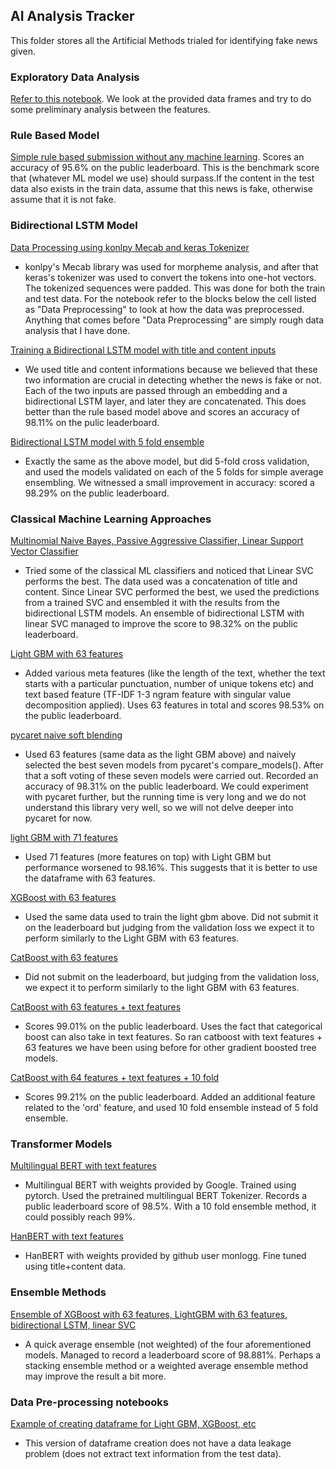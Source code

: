 ## AI Analysis Tracker
This folder stores all the Artificial Methods trialed for identifying fake news given.

### Exploratory Data Analysis
[Refer to this notebook](https://github.com/puzzlecollector/DACON-fake-news-identification/blob/main/Exploratory%20Data%20Analysis.ipynb). We look at the provided data frames and try to do some preliminary analysis between the features.

### Rule Based Model
[Simple rule based submission without any machine learning](https://github.com/puzzlecollector/DACON-fake-news-identification/blob/main/Rule%20Based%20Model.ipynb). Scores an accuracy of 95.6% on the public leaderboard. This is the benchmark score that (whatever ML model we use) should surpass.If the content in the test data also exists in the train data, assume that this news is fake, otherwise assume that it is not fake.

### Bidirectional LSTM Model
[Data Processing using konlpy Mecab and keras Tokenizer](https://github.com/puzzlecollector/DACON-fake-news-identification/blob/main/Data%20Inspect.ipynb)
- konlpy's Mecab library was used for morpheme analysis, and after that keras's tokenizer was used to convert the tokens into one-hot vectors. The tokenized sequences were padded. This was done for both the train and test data. For the notebook refer to the blocks below the cell listed as "Data Preprocessing" to look at how the data was preprocessed. Anything that comes before "Data Preprocessing" are simply rough data analysis that I have done.

[Training a Bidirectional LSTM model with title and content inputs](https://github.com/puzzlecollector/DACON-fake-news-identification/blob/main/fintech_nlp.ipynb)
- We used title and content informations because we believed that these two information are crucial in detecting whether the news is fake or not. Each of the two inputs are passed through an embedding and a bidirectional LSTM layer, and later they are concatenated. This does better than the rule based model above and scores an accuracy of 98.11% on the pulic leaderboard.

[Bidirectional LSTM model with 5 fold ensemble](https://github.com/puzzlecollector/DACON-fake-news-identification/blob/main/bidirectional_5_fold.ipynb)
- Exactly the same as the above model, but did 5-fold cross validation, and used the models validated on each of the 5 folds for simple average ensembling. We witnessed a small improvement in accuracy: scored a 98.29% on the public leaderboard.

### Classical Machine Learning Approaches
[Multinomial Naive Bayes, Passive Aggressive Classifier, Linear Support Vector Classifier](https://github.com/puzzlecollector/DACON-fake-news-identification/blob/main/ML%20methods.ipynb)
- Tried some of the classical ML classifiers and noticed that Linear SVC performs the best. The data used was a concatenation of title and content. Since Linear SVC performed the best, we used the predictions from a trained SVC and ensembled it with the results from the bidirectional LSTM models. An ensemble of bidirectional LSTM with linear SVC managed to improve the score to 98.32% on the public leaderboard.

[Light GBM with 63 features](https://github.com/puzzlecollector/DACON-fake-news-identification/blob/main/LGBM_63_features.ipynb)
- Added various meta features (like the length of the text, whether the text starts with a particular punctuation, number of unique tokens etc) and text based feature (TF-IDF 1-3 ngram feature with singular value decomposition applied). Uses 63 features in total and scores 98.53% on the public leaderboard.

[pycaret naive soft blending](https://github.com/puzzlecollector/DACON-fake-news-identification/blob/main/pycaret_naive_softblending.ipynb)
- Used 63 features (same data as the light GBM above) and naively selected the best seven models from pycaret's compare_models(). After that a soft voting of these seven models were carried out. Recorded an accuracy of 98.31% on the public leaderboard. We could experiment with pycaret further, but the running time is very long and we do not understand this library very well, so we will not delve deeper into pycaret for now.

[light GBM with 71 features](https://github.com/puzzlecollector/DACON-fake-news-identification/blob/main/lightgbm%20more%20features.ipynb)
- Used 71 features (more features on top) with Light GBM but performance worsened to 98.16%. This suggests that it is better to use the dataframe with 63 features.

[XGBoost with 63 features](https://github.com/puzzlecollector/DACON-fake-news-identification/blob/main/xgboost.ipynb)
- Used the same data used to train the light gbm above. Did not submit it on the leaderboard but judging from the validation loss we expect it to perform similarly to the Light GBM with 63 features.

[CatBoost with 63 features](https://github.com/puzzlecollector/DACON-fake-news-identification/blob/main/catboost_63_features.ipynb)
- Did not submit on the leaderboard, but judging from the validation loss, we expect it to perform similarly to the light GBM with 63 features.

[CatBoost with 63 features + text features](https://github.com/puzzlecollector/DACON-fake-news-identification/blob/main/catboost_full.ipynb)
- Scores 99.01% on the public leaderboard. Uses the fact that categorical boost can also take in text features. So ran catboost with text features + 63 features we have been using before for other gradient boosted tree models.

[CatBoost with 64 features + text features + 10 fold](https://github.com/puzzlecollector/DACON-fake-news-identification/blob/main/catboost_10_fold.ipynb)
- Scores 99.21% on the public leaderboard. Added an additional feature related to the 'ord' feature, and used 10 fold ensemble instead of 5 fold ensemble.


### Transformer Models

[Multilingual BERT with text features](https://github.com/puzzlecollector/DACON-fake-news-identification/blob/main/multilingual%20bert.ipynb)
- Multilingual BERT with weights provided by Google. Trained using pytorch. Used the pretrained multilingual BERT Tokenizer. Records a public leaderboard score of 98.5%. With a 10 fold ensemble method, it could possibly reach 99%.

[HanBERT with text features](https://github.com/puzzlecollector/DACON-fake-news-identification/blob/main/hanbert.ipynb)
- HanBERT with weights provided by github user monlogg. Fine tuned using title+content data.


### Ensemble Methods
[Ensemble of XGBoost with 63 features, LightGBM with 63 features, bidirectional LSTM, linear SVC](https://github.com/puzzlecollector/DACON-fake-news-identification/blob/main/probability%20ensembles.ipynb)
- A quick average ensemble (not weighted) of the four aforementioned models. Managed to record a leaderboard score of 98.881%. Perhaps a stacking ensemble method or a weighted average ensemble method may improve the result a bit more.

### Data Pre-processing notebooks
[Example of creating dataframe for Light GBM, XGBoost, etc](https://github.com/puzzlecollector/DACON-fake-news-identification/blob/main/dataframe_no_data_leak.ipynb)
- This version of dataframe creation does not have a data leakage problem (does not extract text information from the test data).

